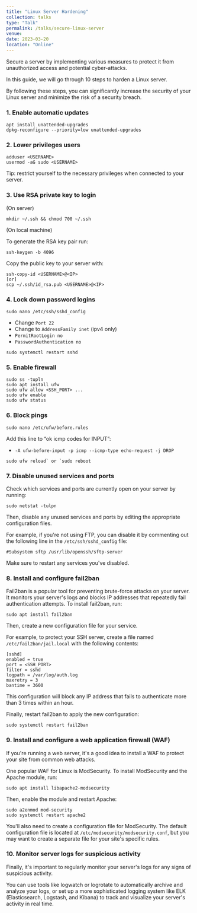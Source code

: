 ```yaml
---
title: "Linux Server Hardening"
collection: talks
type: "Talk"
permalink: /talks/secure-linux-server
venue:
date: 2023-03-20
location: "Online"
---
```


Secure a server by implementing various measures to protect it from unauthorized access and potential cyber-attacks.

In this guide, we will go through 10 steps to harden a Linux server.

By following these steps, you can significantly increase the security of your Linux server and minimize the risk of a security breach.

### 1. Enable automatic updates

```
apt install unattended-upgrades
dpkg-reconfigure --priority=low unattended-upgrades
```


### 2. Lower privileges users

```
adduser <USERNAME>
usermod -aG sudo <USERNAME>
```

Tip: restrict yourself to the necessary privileges when connected to your server.


### 3. Use RSA private key to login

(On server)

```
mkdir ~/.ssh && chmod 700 ~/.ssh
```

(On local machine)

To generate the RSA key pair run:

```
ssh-keygen -b 4096
```

Copy the public key to your server with:

```
ssh-copy-id <USERNAME>@<IP>
[or]
scp ~/.ssh/id_rsa.pub <USERNAME>@<IP>
```


### 4. Lock down password logins

```
sudo nano /etc/ssh/sshd_config
```

- Change `Port 22`
- Change to `AddressFamily inet` (ipv4 only)
- `PermitRootLogin no`
- `PasswordAuthentication no`

```
sudo systemctl restart sshd
```


### 5. Enable firewall

```
sudo ss -tupln
sudo apt install ufw
sudo ufw allow <SSH_PORT> ...
sudo ufw enable
sudo ufw status
```


### 6. Block pings

```
sudo nano /etc/ufw/before.rules
```

Add this line to “ok icmp codes for INPUT”:


- `-A ufw-before-input -p icmp --icmp-type echo-request -j DROP`

```
sudo ufw reload` or `sudo reboot
```


### 7. Disable unused services and ports

Check which services and ports are currently open on your server by running:

```
sudo netstat -tulpn
```

Then, disable any unused services and ports by editing the appropriate configuration files.

For example, if you're not using FTP, you can disable it by commenting out the following line in the `/etc/ssh/sshd_config` file:

```
#Subsystem sftp /usr/lib/openssh/sftp-server
```

Make sure to restart any services you've disabled.


### 8. Install and configure fail2ban

Fail2ban is a popular tool for preventing brute-force attacks on your server. It monitors your server's logs and blocks IP addresses that repeatedly fail authentication attempts. To install fail2ban, run:

```
sudo apt install fail2ban
```

Then, create a new configuration file for your service.

For example, to protect your SSH server, create a file named `/etc/fail2ban/jail.local` with the following contents:

```
[sshd]
enabled = true
port = <SSH_PORT>
filter = sshd
logpath = /var/log/auth.log
maxretry = 3
bantime = 3600
```

This configuration will block any IP address that fails to authenticate more than 3 times within an hour.

Finally, restart fail2ban to apply the new configuration:

```
sudo systemctl restart fail2ban
```


### 9. Install and configure a web application firewall (WAF)

If you're running a web server, it's a good idea to install a WAF to protect your site from common web attacks.

One popular WAF for Linux is ModSecurity. To install ModSecurity and the Apache module, run:

```
sudo apt install libapache2-modsecurity
```

Then, enable the module and restart Apache:

```
sudo a2enmod mod-security
sudo systemctl restart apache2
```

You'll also need to create a configuration file for ModSecurity. The default configuration file is located at `/etc/modsecurity/modsecurity.conf`, but you may want to create a separate file for your site's specific rules.


### 10. Monitor server logs for suspicious activity

Finally, it's important to regularly monitor your server's logs for any signs of suspicious activity.

You can use tools like logwatch or logrotate to automatically archive and analyze your logs, or set up a more sophisticated logging system like ELK (Elasticsearch, Logstash, and Kibana) to track and visualize your server's activity in real time.
